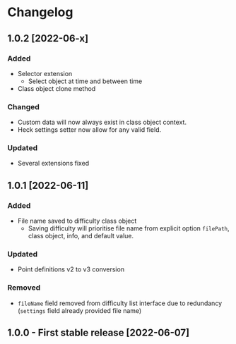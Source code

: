 # Changelog

## 1.0.2 [2022-06-x]

### Added

- Selector extension
  - Select object at time and between time
- Class object clone method

### Changed

- Custom data will now always exist in class object context.
- Heck settings setter now allow for any valid field.

### Updated

- Several extensions fixed

## 1.0.1 [2022-06-11]

### Added

- File name saved to difficulty class object
  - Saving difficulty will prioritise file name from explicit option `filePath`, class object, info, and default value.

### Updated

- Point definitions v2 to v3 conversion

### Removed

- `fileName` field removed from difficulty list interface due to redundancy (`settings` field already provided file
  name)

## 1.0.0 - First stable release [2022-06-07]
